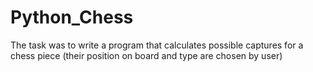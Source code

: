 # Python_Chess

The task was to write a program that calculates possible captures for a chess piece (their position on board and type are chosen by user)
